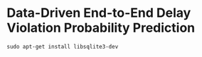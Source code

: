 # Data-Driven End-to-End Delay Violation Probability Prediction


    sudo apt-get install libsqlite3-dev

